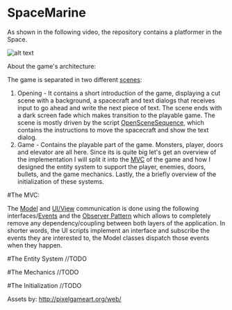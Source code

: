 # SpaceMarine

As shown in the following video, the repository contains a platformer in the Space.

![alt text](https://github.com/ycarowr/SpaceMarine/blob/master/Assets/Textures/spacemarine.gif)

About the game's architecture:

The game is separated in two different [scenes](https://github.com/ycarowr/SpaceMarine/tree/master/Assets/Scenes): 
  1. Opening - It contains a short introduction of the game, displaying a cut scene with a background, a spacecraft and text dialogs that receives input to go ahead and write the next piece of text. The scene ends with a dark screen fade which makes transition to the playable game. The scene is mostly driven by the script [OpenSceneSequence](https://github.com/ycarowr/SpaceMarine/blob/master/Assets/Scripts/Data/Sequences/Opening/OpeningSceneSequence.cs), which contains the instructions to move the spacecraft and show the text dialog.
  2. Game - Contains the playable part of the game. Monsters, player, doors and elevator are all here. Since its is quite big let's get an overview of the implementation I will split it into the [MVC](https://en.wikipedia.org/wiki/Model%E2%80%93view%E2%80%93controller) of the game and how I designed the entity system to support the player, enemies, doors, bullets, and the game mechanics. Lastly, the a briefly overview of the initialization of these systems.
  
  #The MVC: 
  
The [Model](https://github.com/ycarowr/SpaceMarine/tree/master/Assets/Scripts/Model) and [UI/View](https://github.com/ycarowr/SpaceMarine/tree/master/Assets/Scripts/Ui) communication is done using the following interfaces/[Events](https://github.com/ycarowr/SpaceMarine/blob/master/Assets/Scripts/GameEvents/GameEvent.cs) and the [Observer Pattern](https://github.com/ycarowr/Tools/blob/3be2788408fd80bcd3c4a849bb0a7161230d944a/Patterns/Observer/Observer.cs) which allows to completely remove any dependency/coupling between both layers of the application. In shorter words, the UI scripts implement an interface and subscribe the events they are interested to, the Model classes dispatch those events when they happen. 
  
  #The Entity System
  //TODO
  
  #The Mechanics
  //TODO
  
  #The Initialization
  //TODO
  
Assets by: http://pixelgameart.org/web/

